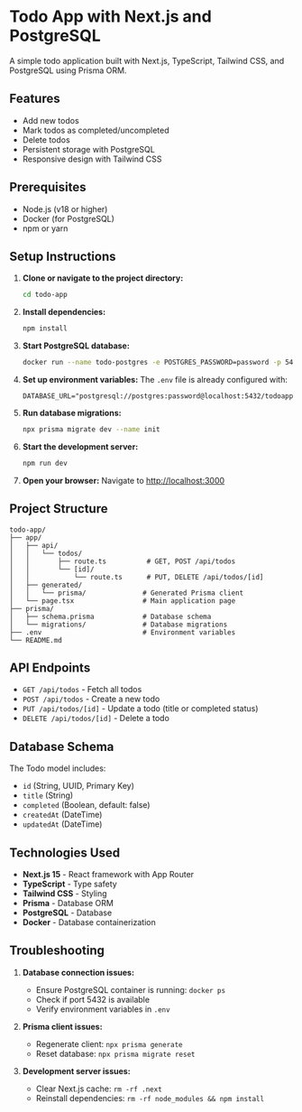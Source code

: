 # Todo App with Next.js and PostgreSQL

A simple todo application built with Next.js, TypeScript, Tailwind CSS, and PostgreSQL using Prisma ORM.

## Features

- Add new todos
- Mark todos as completed/uncompleted
- Delete todos
- Persistent storage with PostgreSQL
- Responsive design with Tailwind CSS

## Prerequisites

- Node.js (v18 or higher)
- Docker (for PostgreSQL)
- npm or yarn

## Setup Instructions

1. **Clone or navigate to the project directory:**
   ```bash
   cd todo-app
   ```

2. **Install dependencies:**
   ```bash
   npm install
   ```

3. **Start PostgreSQL database:**
   ```bash
   docker run --name todo-postgres -e POSTGRES_PASSWORD=password -p 5432:5432 -d postgres
   ```

4. **Set up environment variables:**
   The `.env` file is already configured with:
   ```
   DATABASE_URL="postgresql://postgres:password@localhost:5432/todoapp"
   ```

5. **Run database migrations:**
   ```bash
   npx prisma migrate dev --name init
   ```

6. **Start the development server:**
   ```bash
   npm run dev
   ```

7. **Open your browser:**
   Navigate to [http://localhost:3000](http://localhost:3000)

## Project Structure

```
todo-app/
├── app/
│   ├── api/
│   │   └── todos/
│   │       ├── route.ts          # GET, POST /api/todos
│   │       └── [id]/
│   │           └── route.ts      # PUT, DELETE /api/todos/[id]
│   ├── generated/
│   │   └── prisma/              # Generated Prisma client
│   └── page.tsx                 # Main application page
├── prisma/
│   ├── schema.prisma            # Database schema
│   └── migrations/              # Database migrations
├── .env                         # Environment variables
└── README.md
```

## API Endpoints

- `GET /api/todos` - Fetch all todos
- `POST /api/todos` - Create a new todo
- `PUT /api/todos/[id]` - Update a todo (title or completed status)
- `DELETE /api/todos/[id]` - Delete a todo

## Database Schema

The Todo model includes:
- `id` (String, UUID, Primary Key)
- `title` (String)
- `completed` (Boolean, default: false)
- `createdAt` (DateTime)
- `updatedAt` (DateTime)

## Technologies Used

- **Next.js 15** - React framework with App Router
- **TypeScript** - Type safety
- **Tailwind CSS** - Styling
- **Prisma** - Database ORM
- **PostgreSQL** - Database
- **Docker** - Database containerization

## Troubleshooting

1. **Database connection issues:**
   - Ensure PostgreSQL container is running: `docker ps`
   - Check if port 5432 is available
   - Verify environment variables in `.env`

2. **Prisma client issues:**
   - Regenerate client: `npx prisma generate`
   - Reset database: `npx prisma migrate reset`

3. **Development server issues:**
   - Clear Next.js cache: `rm -rf .next`
   - Reinstall dependencies: `rm -rf node_modules && npm install`

